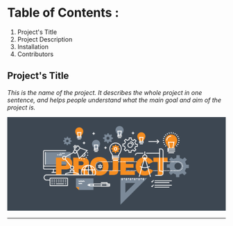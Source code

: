 
# Table of Contents :
1. Project's Title
2. Project Description
3. Installation
4. Contributors

##  Project's Title
_This is the name of the project. It describes the whole project in one sentence, and helps 
people understand what the main goal and aim of the project is._

![alt text for screen readers](/Picture.png)

---

